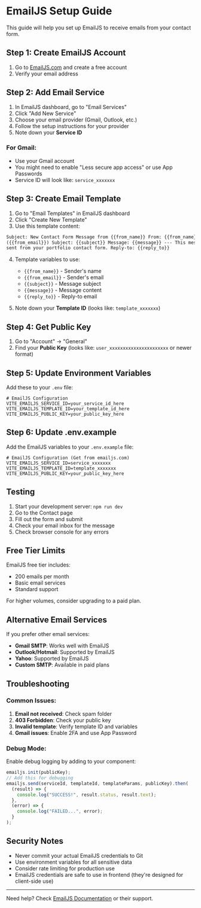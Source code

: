 # EmailJS Setup Guide

This guide will help you set up EmailJS to receive emails from your contact form.

## Step 1: Create EmailJS Account

1. Go to [EmailJS.com](https://www.emailjs.com/) and create a free account
2. Verify your email address

## Step 2: Add Email Service

1. In EmailJS dashboard, go to "Email Services"
2. Click "Add New Service"
3. Choose your email provider (Gmail, Outlook, etc.)
4. Follow the setup instructions for your provider
5. Note down your **Service ID**

### For Gmail:

- Use your Gmail account
- You might need to enable "Less secure app access" or use App Passwords
- Service ID will look like: `service_xxxxxxx`

## Step 3: Create Email Template

1. Go to "Email Templates" in EmailJS dashboard
2. Click "Create New Template"
3. Use this template content:

```html
Subject: New Contact Form Message from {{from_name}} From: {{from_name}}
({{from_email}}) Subject: {{subject}} Message: {{message}} --- This message was
sent from your portfolio contact form. Reply-to: {{reply_to}}
```

4. Template variables to use:

   - `{{from_name}}` - Sender's name
   - `{{from_email}}` - Sender's email
   - `{{subject}}` - Message subject
   - `{{message}}` - Message content
   - `{{reply_to}}` - Reply-to email

5. Note down your **Template ID** (looks like: `template_xxxxxxx`)

## Step 4: Get Public Key

1. Go to "Account" → "General"
2. Find your **Public Key** (looks like: `user_xxxxxxxxxxxxxxxxxxxxxx` or newer format)

## Step 5: Update Environment Variables

Add these to your `.env` file:

```env
# EmailJS Configuration
VITE_EMAILJS_SERVICE_ID=your_service_id_here
VITE_EMAILJS_TEMPLATE_ID=your_template_id_here
VITE_EMAILJS_PUBLIC_KEY=your_public_key_here
```

## Step 6: Update .env.example

Add the EmailJS variables to your `.env.example` file:

```env
# EmailJS Configuration (Get from emailjs.com)
VITE_EMAILJS_SERVICE_ID=service_xxxxxxx
VITE_EMAILJS_TEMPLATE_ID=template_xxxxxxx
VITE_EMAILJS_PUBLIC_KEY=your_public_key_here
```

## Testing

1. Start your development server: `npm run dev`
2. Go to the Contact page
3. Fill out the form and submit
4. Check your email inbox for the message
5. Check browser console for any errors

## Free Tier Limits

EmailJS free tier includes:

- 200 emails per month
- Basic email services
- Standard support

For higher volumes, consider upgrading to a paid plan.

## Alternative Email Services

If you prefer other email services:

- **Gmail SMTP**: Works well with EmailJS
- **Outlook/Hotmail**: Supported by EmailJS
- **Yahoo**: Supported by EmailJS
- **Custom SMTP**: Available in paid plans

## Troubleshooting

### Common Issues:

1. **Email not received**: Check spam folder
2. **403 Forbidden**: Check your public key
3. **Invalid template**: Verify template ID and variables
4. **Gmail issues**: Enable 2FA and use App Password

### Debug Mode:

Enable debug logging by adding to your component:

```javascript
emailjs.init(publicKey);
// Add this for debugging
emailjs.send(serviceId, templateId, templateParams, publicKey).then(
  (result) => {
    console.log("SUCCESS!", result.status, result.text);
  },
  (error) => {
    console.log("FAILED...", error);
  }
);
```

## Security Notes

- Never commit your actual EmailJS credentials to Git
- Use environment variables for all sensitive data
- Consider rate limiting for production use
- EmailJS credentials are safe to use in frontend (they're designed for client-side use)

---

Need help? Check [EmailJS Documentation](https://www.emailjs.com/docs/) or their support.
